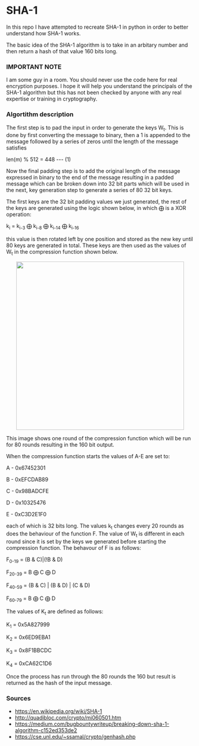 # SHA-1 #

In this repo I have attempted to recreate SHA-1 in python in order to better understand how SHA-1 works.

The basic idea of the SHA-1 algorithm is to take in an arbitary number and then return a hash of that value 160 bits long.

### IMPORTANT NOTE ###

I am some guy in a room. You should never use the code here for real encryption purposes. I hope it will help you understand the principals of the SHA-1 algorithm but this has not been checked by anyone with any real expertise or training in cryptography.

### Algortithm description ###

The first step is to pad the input in order to generate the keys W<sub>t</sub>. This is done by first converting the message to binary, then a 1 is appended to the message followed by a series of zeros until the length of the message satisfies

len(m) % 512 = 448 --- (1)

Now the final padding step is to add the original length of the message expressed in binary to the end of the message resulting in a padded message which can be broken down into 32 bit parts which will be used in the next, key generation step to generate a series of 80 32 bit keys.

The first keys are the 32 bit padding values we just generated, the rest of the keys are generated using the logic shown below, in which &bigoplus; is a XOR operation:

k<sub>i</sub> = k<sub>i-3</sub> &bigoplus; k<sub>i-8</sub> &bigoplus; k<sub>i-14</sub> &bigoplus; k<sub>i-16</sub>

this value is then rotated left by one position and stored as the new key until 80 keys are generated in total. These keys are then used as the values of W<sub>t</sub> in the compression function shown below.

<p align="center">
<image src='./SHA-1-diagram.png' width="450px;"></image>
</p>

This image shows one round of the compression function which will be run for 80 rounds resulting in the 160 bit output. 

When the compression function starts the values of A-E are set to:

A - 0x67452301

B - 0xEFCDAB89

C - 0x98BADCFE

D - 0x10325476

E - 0xC3D2E1F0


each of which is 32 bits long. The values k<sub>t</sub> changes every 20 rounds as does the behaviour of the function F. The value of W<sub>t</sub> is different in each round since it is set by the keys we generated before starting the compression function. The behavour of F is as follows:


F<sub>0-19</sub> = (B & C)|(!B & D)

F<sub>20-39</sub> = B &bigoplus; C &bigoplus; D

F<sub>40-59</sub> = (B & C) | (B & D) | (C & D)

F<sub>60-79</sub> = B &bigoplus; C &bigoplus; D


The values of K<sub>t</sub> are defined as follows:


K<sub>1</sub> = 0x5A827999

K<sub>2</sub> = 0x6ED9EBA1

K<sub>3</sub> = 0x8F1BBCDC

K<sub>4</sub> = 0xCA62C1D6


Once the process has run through the 80 rounds the 160 but result is returned as the hash of the input message.

### Sources ###

* https://en.wikipedia.org/wiki/SHA-1
* http://quadibloc.com/crypto/mi060501.htm
* https://medium.com/bugbountywriteup/breaking-down-sha-1-algorithm-c152ed353de2
* https://cse.unl.edu/~ssamal/crypto/genhash.php